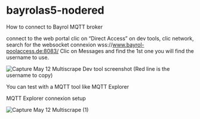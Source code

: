# bayrolas5-nodered

How to connect to Bayrol MQTT broker 

connect to the web portal
clic on “Direct Access”
on dev tools, clic network, search for the websocket connexion wss://www.bayrol-poolaccess.de:8083/
Clic on Messages and find the 1st one
you will find the username to use.

![Capture May 12 Multiscrape](https://github.com/harb70/bayrolas5-nodered/assets/93473437/23f56564-1a91-4faf-809b-81a76febc617)
Dev tool screenshot (Red line is the username to copy)

You can test with a MQTT tool like MQTT Explorer

MQTT Explorer connexion setup

![Capture May 12 Multiscrape (1)](https://github.com/harb70/bayrolas5-nodered/assets/93473437/e0f4fa69-650d-40c1-9142-188c920980fb)
